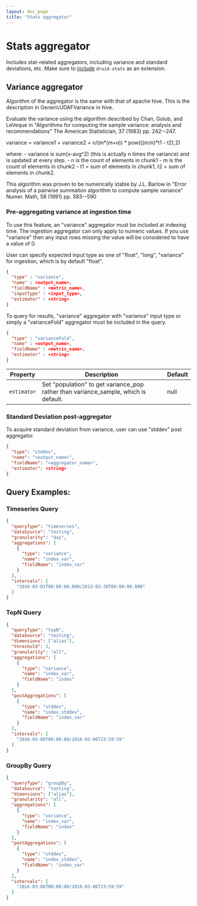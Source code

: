 ```yaml
---
layout: doc_page
title: "Stats aggregator"
---
```


<!--
  ~ Licensed to the Apache Software Foundation (ASF) under one
  ~ or more contributor license agreements.  See the NOTICE file
  ~ distributed with this work for additional information
  ~ regarding copyright ownership.  The ASF licenses this file
  ~ to you under the Apache License, Version 2.0 (the
  ~ "License"); you may not use this file except in compliance
  ~ with the License.  You may obtain a copy of the License at
  ~
  ~   http://www.apache.org/licenses/LICENSE-2.0
  ~
  ~ Unless required by applicable law or agreed to in writing,
  ~ software distributed under the License is distributed on an
  ~ "AS IS" BASIS, WITHOUT WARRANTIES OR CONDITIONS OF ANY
  ~ KIND, either express or implied.  See the License for the
  ~ specific language governing permissions and limitations
  ~ under the License.
  -->

# Stats aggregator

Includes stat-related aggregators, including variance and standard deviations, etc. Make sure to [include](../../operations/including-extensions.html) `druid-stats` as an extension.

## Variance aggregator

Algorithm of the aggregator is the same with that of apache hive. This is the description in GenericUDAFVariance in hive.

Evaluate the variance using the algorithm described by Chan, Golub, and LeVeque in
"Algorithms for computing the sample variance: analysis and recommendations"
The American Statistician, 37 (1983) pp. 242--247.

variance = variance1 + variance2 + n/(m*(m+n)) * pow(((m/n)*t1 - t2),2)

where: - variance is sum(x-avg^2) (this is actually n times the variance)
and is updated at every step. - n is the count of elements in chunk1 - m is
the count of elements in chunk2 - t1 = sum of elements in chunk1, t2 =
sum of elements in chunk2.

This algorithm was proven to be numerically stable by J.L. Barlow in
"Error analysis of a pairwise summation algorithm to compute sample variance"
Numer. Math, 58 (1991) pp. 583--590

### Pre-aggregating variance at ingestion time

To use this feature, an "variance" aggregator must be included at indexing time.
The ingestion aggregator can only apply to numeric values. If you use "variance"
then any input rows missing the value will be considered to have a value of 0.

User can specify expected input type as one of "float", "long", "variance" for ingestion, which is by default "float".

```json
{
  "type" : "variance",
  "name" : <output_name>,
  "fieldName" : <metric_name>,
  "inputType" : <input_type>,
  "estimator" : <string>
}
```

To query for results, "variance" aggregator with "variance" input type or simply a "varianceFold" aggregator must be included in the query.

```json
{
  "type" : "varianceFold",
  "name" : <output_name>,
  "fieldName" : <metric_name>,
  "estimator" : <string>
}
```

|Property                 |Description                   |Default                           |
|-------------------------|------------------------------|----------------------------------|
|`estimator`|Set "population" to get variance_pop rather than variance_sample, which is default.|null|


### Standard Deviation post-aggregator

To acquire standard deviation from variance, user can use "stddev" post aggregator.

```json
{
  "type": "stddev",
  "name": "<output_name>",
  "fieldName": "<aggregator_name>",
  "estimator": <string>
}
```

## Query Examples:

### Timeseries Query

```json
{
  "queryType": "timeseries",
  "dataSource": "testing",
  "granularity": "day",
  "aggregations": [
    {
      "type": "variance",
      "name": "index_var",
      "fieldName": "index_var"
    }
  ],
  "intervals": [
    "2016-03-01T00:00:00.000/2013-03-20T00:00:00.000"
  ]
}
```

### TopN Query

```json
{
  "queryType": "topN",
  "dataSource": "testing",
  "dimensions": ["alias"],
  "threshold": 5,
  "granularity": "all",
  "aggregations": [
    {
      "type": "variance",
      "name": "index_var",
      "fieldName": "index"
    }
  ],
  "postAggregations": [
    {
      "type": "stddev",
      "name": "index_stddev",
      "fieldName": "index_var"
    }
  ],
  "intervals": [
    "2016-03-06T00:00:00/2016-03-06T23:59:59"
  ]
}
```

### GroupBy Query

```json
{
  "queryType": "groupBy",
  "dataSource": "testing",
  "dimensions": ["alias"],
  "granularity": "all",
  "aggregations": [
    {
      "type": "variance",
      "name": "index_var",
      "fieldName": "index"
    }
  ],
  "postAggregations": [
    {
      "type": "stddev",
      "name": "index_stddev",
      "fieldName": "index_var"
    }
  ],
  "intervals": [
    "2016-03-06T00:00:00/2016-03-06T23:59:59"
  ]
}
```
